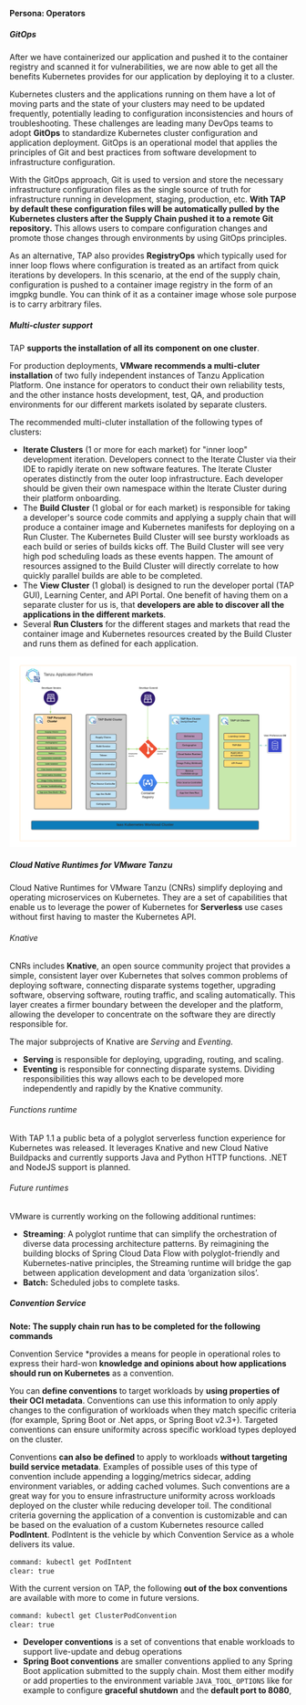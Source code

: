 **Persona: Operators**

##### GitOps

After we have containerized our application and pushed it to the container registry and scanned it for vulnerabilities, we are now able to get all the benefits Kubernetes provides for our application by deploying it to a cluster.

Kubernetes clusters and the applications running on them have a lot of moving parts and the state of your clusters may need to be updated frequently, potentially leading to configuration inconsistencies and hours of troubleshooting. These challenges are leading many DevOps teams to adopt **GitOps** to standardize Kubernetes cluster configuration and application deployment. GitOps is an operational model that applies the principles of Git and best practices from software development to infrastructure configuration. 

With the GitOps approach, Git is used to version and store the necessary infrastructure configuration files as the single source of truth for infrastructure running in development, staging, production, etc. 
**With TAP by default these configuration files will be automatically pulled by the Kubernetes clusters after the Supply Chain pushed it to a remote Git repository.** 
This allows users to compare configuration changes and promote those changes through environments by using GitOps principles.

As an alternative, TAP also provides **RegistryOps** which typically used for inner loop flows where configuration is treated as an artifact from quick iterations by developers. In this scenario, at the end of the supply chain, configuration is pushed to a container image registry in the form of an imgpkg bundle. You can think of it as a container image whose sole purpose is to carry arbitrary files.

##### Multi-cluster support
TAP **supports the installation of all its component on one cluster**.

For production deployments, **VMware recommends a multi-cluter installation** of two fully independent instances of Tanzu Application Platform. 
One instance for operators to conduct their own reliability tests, and the other instance hosts development, test, QA, and production environments for our different markets isolated by separate clusters.

The recommended multi-cluter installation of the following types of clusters:
- **Iterate Clusters** (1 or more for each market) for "inner loop" development iteration. Developers connect to the Iterate Cluster via their IDE to rapidly iterate on new software features. The Iterate Cluster operates distinctly from the outer loop infrastructure. Each developer should be given their own namespace within the Iterate Cluster during their platform onboarding.
- The **Build Cluster** (1 global or for each market) is responsible for taking a developer's source code commits and applying a supply chain that will produce a container image and Kubernetes manifests for deploying on a Run Cluster. The Kubernetes Build Cluster will see bursty workloads as each build or series of builds kicks off. The Build Cluster will see very high pod scheduling loads as these events happen. The amount of resources assigned to the Build Cluster will directly correlate to how quickly parallel builds are able to be completed.
- The **View Cluster** (1 global) is designed to run the developer portal (TAP GUI), Learning Center, and API Portal. One benefit of having them on a separate cluster for us is, that **developers are able to discover all the applications in the different markets**.
- Several **Run Clusters** for the different stages and markets that read the container image and Kubernetes resources created by the Build Cluster and runs them as defined for each application.

![](../images/reference-architecture.png)

##### Cloud Native Runtimes for VMware Tanzu

Cloud Native Runtimes for VMware Tanzu (CNRs) simplify deploying and operating microservices on Kubernetes. They are a set of capabilities that enable us to leverage the power of Kubernetes for **Serverless** use cases without first having to master the Kubernetes API.

###### Knative
CNRs includes **Knative**, an open source community project that provides a simple, consistent layer over Kubernetes that solves common problems of deploying software, connecting disparate systems together, upgrading software, observing software, routing traffic, and scaling automatically. This layer creates a firmer boundary between the developer and the platform, allowing the developer to concentrate on the software they are directly responsible for.

The major subprojects of Knative are *Serving* and *Eventing*.
- **Serving** is responsible for deploying, upgrading, routing, and scaling. 
- **Eventing** is responsible for connecting disparate systems. Dividing responsibilities this way allows each to be developed more independently and rapidly by the Knative community.

###### Functions runtime
With TAP 1.1 a public beta of a polyglot serverless function experience for Kubernetes was released. 
It leverages Knative and new Cloud Native Buildpacks and currently supports Java and Python HTTP functions. .NET and NodeJS support is planned.

###### Future runtimes
VMware is currently working on the following additional runtimes:
- **Streaming**: A polyglot runtime that can simplify the orchestration of diverse data processing architecture patterns. By reimagining the building blocks of Spring Cloud Data Flow with polyglot-friendly and Kubernetes-native principles, the Streaming runtime will bridge the gap between application development and data ‘organization silos’.
- **Batch:** Scheduled jobs to complete tasks.

##### Convention Service

**Note: The supply chain run has to be completed for the following commands**

Convention Service *provides a means for people in operational roles to express their hard-won **knowledge and opinions about how applications should run on Kubernetes** as a convention. 

You can **define conventions** to target workloads by **using properties of their OCI metadata**.
Conventions can use this information to only apply changes to the configuration of workloads when they match specific criteria (for example, Spring Boot or .Net apps, or Spring Boot v2.3+). Targeted conventions can ensure uniformity across specific workload types deployed on the cluster.

Conventions **can also be defined** to apply to workloads **without targeting build service metadata**. Examples of possible uses of this type of convention include appending a logging/metrics sidecar, adding environment variables, or adding cached volumes. Such conventions are a great way for you to ensure infrastructure uniformity across workloads deployed on the cluster while reducing developer toil.
The conditional criteria governing the application of a convention is customizable and can be based on the evaluation of a custom Kubernetes resource called **PodIntent**. PodIntent is the vehicle by which Convention Service as a whole delivers its value.
```terminal:execute
command: kubectl get PodIntent
clear: true
```

With the current version on TAP, the following **out of the box conventions** are available with more to come in future versions.
```terminal:execute
command: kubectl get ClusterPodConvention
clear: true
```
- **Developer conventions** is a set of conventions that enable workloads to support live-update and debug operations
- **Spring Boot conventions** are smaller conventions applied to any Spring Boot application submitted to the supply chain. Most them either modify or add properties to the environment variable `JAVA_TOOL_OPTIONS` like for example to configure **graceful shutdown** and the **default port to 8080**,  
